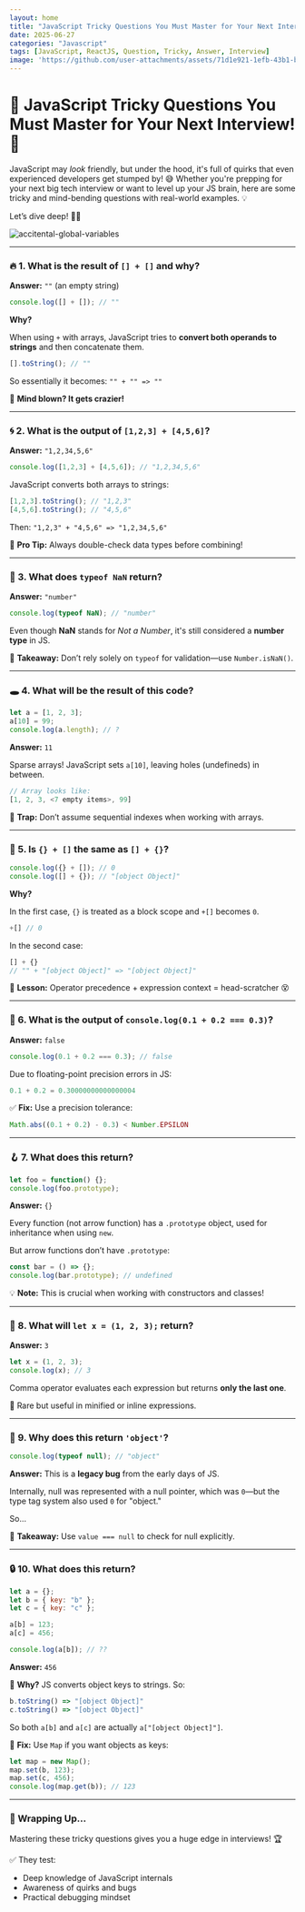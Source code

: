 ```yaml
---
layout: home
title: "JavaScript Tricky Questions You Must Master for Your Next Interview"
date: 2025-06-27
categories: "Javascript"
tags: [JavaScript, ReactJS, Question, Tricky, Answer, Interview]
image: 'https://github.com/user-attachments/assets/71d1e921-1efb-43b1-b149-4ea3a738b43b'
---
```


# 🧠 **JavaScript Tricky Questions You Must Master for Your Next Interview! 🚀**

JavaScript may *look* friendly, but under the hood, it's full of quirks that even experienced developers get stumped by! 😅 Whether you're prepping for your next big tech interview or want to level up your JS brain, here are some tricky and mind-bending questions with real-world examples. 💡

Let’s dive deep! 🏊‍♂️

![accitental-global-variables](https://github.com/user-attachments/assets/71d1e921-1efb-43b1-b149-4ea3a738b43b)

---

### 🔥 1. **What is the result of `[] + []` and why?**

**Answer:** `""` (an empty string)

```javascript
console.log([] + []); // ""
```

**Why?**

When using `+` with arrays, JavaScript tries to **convert both operands to strings** and then concatenate them.

```javascript
[].toString(); // ""
```

So essentially it becomes: `"" + "" => ""`

🤯 **Mind blown? It gets crazier!**

---

### 🌀 2. **What is the output of `[1,2,3] + [4,5,6]`?**

**Answer:** `"1,2,34,5,6"`

```javascript
console.log([1,2,3] + [4,5,6]); // "1,2,34,5,6"
```

JavaScript converts both arrays to strings:

```javascript
[1,2,3].toString(); // "1,2,3"
[4,5,6].toString(); // "4,5,6"
```

Then: `"1,2,3" + "4,5,6" => "1,2,34,5,6"`

📌 **Pro Tip:** Always double-check data types before combining!

---

### 🤖 3. **What does `typeof NaN` return?**

**Answer:** `"number"`

```javascript
console.log(typeof NaN); // "number"
```

Even though **NaN** stands for *Not a Number*, it's still considered a **number type** in JS.

🧠 **Takeaway:** Don’t rely solely on `typeof` for validation—use `Number.isNaN()`.

---

### 🕳️ 4. **What will be the result of this code?**

```javascript
let a = [1, 2, 3];
a[10] = 99;
console.log(a.length); // ?
```

**Answer:** `11`

Sparse arrays! JavaScript sets `a[10]`, leaving holes (undefineds) in between.

```javascript
// Array looks like:
[1, 2, 3, <7 empty items>, 99]
```

🧨 **Trap:** Don’t assume sequential indexes when working with arrays.

---

### 🧊 5. **Is `{} + []` the same as `[] + {}`?**

```javascript
console.log({} + []); // 0
console.log([] + {}); // "[object Object]"
```

**Why?**

In the first case, `{}` is treated as a block scope and `+[]` becomes `0`.

```javascript
+[] // 0
```

In the second case:

```javascript
[] + {} 
// "" + "[object Object]" => "[object Object]"
```

📘 **Lesson:** Operator precedence + expression context = head-scratcher 😵

---

### 🧪 6. **What is the output of `console.log(0.1 + 0.2 === 0.3)`?**

**Answer:** `false`

```javascript
console.log(0.1 + 0.2 === 0.3); // false
```

Due to floating-point precision errors in JS:

```javascript
0.1 + 0.2 = 0.30000000000000004
```

✅ **Fix:** Use a precision tolerance:

```javascript
Math.abs((0.1 + 0.2) - 0.3) < Number.EPSILON
```

---

### 🪝 7. **What does this return?**

```javascript
let foo = function() {};
console.log(foo.prototype); 
```

**Answer:** `{}`

Every function (not arrow function) has a `.prototype` object, used for inheritance when using `new`.

But arrow functions don’t have `.prototype`:

```javascript
const bar = () => {};
console.log(bar.prototype); // undefined
```

💡 **Note:** This is crucial when working with constructors and classes!

---

### 🐍 8. **What will `let x = (1, 2, 3);` return?**

**Answer:** `3`

```javascript
let x = (1, 2, 3);
console.log(x); // 3
```

Comma operator evaluates each expression but returns **only the last one**.

📌 Rare but useful in minified or inline expressions.

---

### 🧟 9. **Why does this return `'object'`?**

```javascript
console.log(typeof null); // "object"
```

**Answer:** This is a **legacy bug** from the early days of JS.

Internally, null was represented with a null pointer, which was `0`—but the type tag system also used `0` for "object."

So...

🧠 **Takeaway:** Use `value === null` to check for null explicitly.

---

### 🔒 10. **What does this return?**

```javascript
let a = {};
let b = { key: "b" };
let c = { key: "c" };

a[b] = 123;
a[c] = 456;

console.log(a[b]); // ??
```

**Answer:** `456`

🤯 **Why?** JS converts object keys to strings. So:

```javascript
b.toString() => "[object Object]"
c.toString() => "[object Object]"
```

So both `a[b]` and `a[c]` are actually `a["[object Object]"]`.

📌 **Fix:** Use `Map` if you want objects as keys:

```javascript
let map = new Map();
map.set(b, 123);
map.set(c, 456);
console.log(map.get(b)); // 123
```

---

### 👀 Wrapping Up…

Mastering these tricky questions gives you a huge edge in interviews! 🏆

✅ They test:

* Deep knowledge of JavaScript internals
* Awareness of quirks and bugs
* Practical debugging mindset
